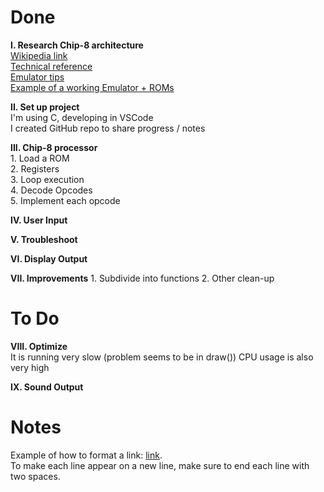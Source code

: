 # Done  

**I. Research Chip-8 architecture**  
    [Wikipedia link](https://en.wikipedia.org/wiki/CHIP-8)  
    [Technical reference](http://devernay.free.fr/hacks/chip8/C8TECH10.HTM)  
    [Emulator tips](https://multigesture.net/articles/how-to-write-an-emulator-chip-8-interpreter/)  
    [Example of a working Emulator + ROMs](https://github.com/dmatlack/chip8)

**II. Set up project**  
    I'm using C, developing in VSCode  
    I created GitHub repo to share progress / notes  

**III. Chip-8 processor**  
    1. Load a ROM  
    2. Registers  
    3. Loop execution  
    4. Decode Opcodes  
    5. Implement each opcode  

**IV. User Input**  

**V. Troubleshoot**  

**VI. Display Output**  

**VII. Improvements** 
    1. Subdivide into functions
    2. Other clean-up


# To Do  
**VIII. Optimize**  
    It is running very slow (problem seems to be in draw())
    CPU usage is also very high

**IX. Sound Output**  

# Notes  
Example of how to format a link: [link](https://www.example.com).  
To make each line appear on a new line, make sure to end each line with two spaces.  
